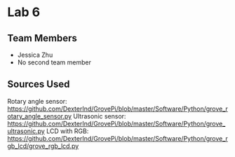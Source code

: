 # Lab 6

## Team Members
- Jessica Zhu
- No second team member

## Sources Used
 Rotary angle sensor: https://github.com/DexterInd/GrovePi/blob/master/Software/Python/grove_rotary_angle_sensor.py
 Ultrasonic sensor: https://github.com/DexterInd/GrovePi/blob/master/Software/Python/grove_ultrasonic.py
 LCD with RGB: https://github.com/DexterInd/GrovePi/blob/master/Software/Python/grove_rgb_lcd/grove_rgb_lcd.py
 